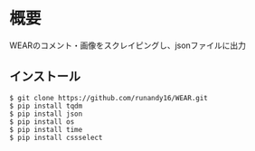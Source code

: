 # 概要

WEARのコメント・画像をスクレイピングし、jsonファイルに出力

## インストール
 
```
$ git clone https://github.com/runandy16/WEAR.git
$ pip install tqdm
$ pip install json
$ pip install os
$ pip install time
$ pip install cssselect
```
 

